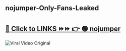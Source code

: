 
 ## nojumper-Only-Fans-Leaked

# <h2><a href="https://clipsfans.com/nojumper&ref=git">🔗 Click to LINKS ⏩⏩ 👉 🟢 nojumper </a></h2>

<a href="https://clipsfans.com/nojumper&ref=git" rel="nofollow" data-target="animated-image.originalLink"><img src="https://i.ibb.co.com/xMMVF88/686577567.gif" alt="Viral Video Original" style="max-width: 100%; display: inline-block;" data-target="animated-image.originalImage"></a>
